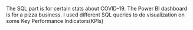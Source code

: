 The SQL part is for certain stats about COVID-19.
The Power BI dashboard is for a pizza business. I used different SQL queries to do visualization on some Key Performance Indicators(KPIs)
